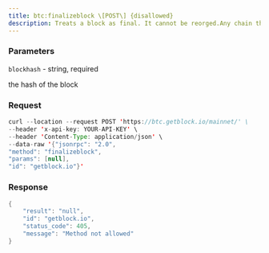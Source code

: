 ```yaml
---
title: btc:finalizeblock \[POST\] {disallowed}
description: Treats a block as final. It cannot be reorged.Any chain that does not contain this block is invalid.Used on a less work chain, it can effectively PUTS YOU OUT OF CONSENSUS.USE WITH CAUTION!
---
```


### Parameters


`blockhash` - string, required

the hash of the block

### Request

``` java
curl --location --request POST 'https://btc.getblock.io/mainnet/' \
--header 'x-api-key: YOUR-API-KEY' \
--header 'Content-Type: application/json' \
--data-raw '{"jsonrpc": "2.0",
"method": "finalizeblock",
"params": [null],
"id": "getblock.io"}'
```

###  Response

``` java
{
    "result": "null",
    "id": "getblock.io",
    "status_code": 405,
    "message": "Method not allowed"
}
```

